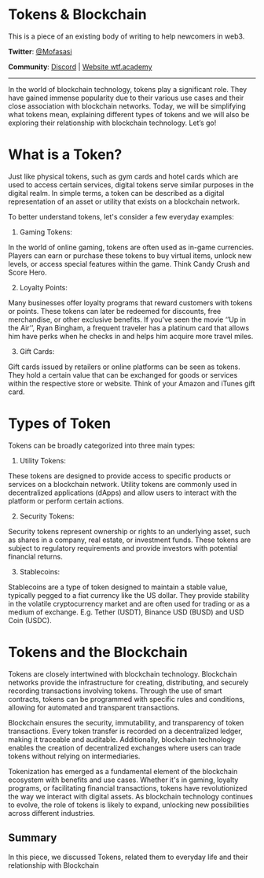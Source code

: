 # Tokens & Blockchain

This is a piece of an existing body of writing to help newcomers in web3. 

**Twitter**: [@Mofasasi](https://twitter.com/mofasasi)

**Community**: [Discord](https://discord.gg/NszjsvgqkX) | [Website wtf.academy](https://wtf.academy)  

-----

In the world of blockchain technology, tokens play a significant role. They have gained immense popularity due to their various use cases and their close association with blockchain networks. Today, we will be simplifying what tokens mean, explaining different types of tokens and we will also be exploring their relationship with blockchain technology. Let’s go!

# What is a Token?

Just like physical tokens, such as gym cards and hotel cards which are used to access certain services, digital tokens serve similar purposes in the digital realm. In simple terms, a token can be described as a digital representation of an asset or utility that exists on a blockchain network.

To better understand tokens, let's consider a few everyday examples:

1. Gaming Tokens:

In the world of online gaming, tokens are often used as in-game currencies. Players can earn or purchase these tokens to buy virtual items, unlock new levels, or access special features within the game. Think Candy Crush and Score Hero.

2. Loyalty Points:

Many businesses offer loyalty programs that reward customers with tokens or points. These tokens can later be redeemed for discounts, free merchandise, or other exclusive benefits. If you’ve seen the movie ‘’Up in the Air’’, Ryan Bingham, a frequent traveler has a platinum card that allows him have perks when he checks in and helps him acquire more travel miles. 

3. Gift Cards:

Gift cards issued by retailers or online platforms can be seen as tokens. They hold a certain value that can be exchanged for goods or services within the respective store or website. Think of your Amazon and iTunes gift card.

# Types of Token

Tokens can be broadly categorized into three main types:

1. Utility Tokens:

These tokens are designed to provide access to specific products or services on a blockchain network. Utility tokens are commonly used in decentralized applications (dApps) and allow users to interact with the platform or perform certain actions.

2. Security Tokens:

Security tokens represent ownership or rights to an underlying asset, such as shares in a company, real estate, or investment funds. These tokens are subject to regulatory requirements and provide investors with potential financial returns.

3. Stablecoins:

Stablecoins are a type of token designed to maintain a stable value, typically pegged to a fiat currency like the US dollar. They provide stability in the volatile cryptocurrency market and are often used for trading or as a medium of exchange. E.g. Tether (USDT), Binance USD (BUSD) and USD Coin (USDC).

# Tokens and the Blockchain

Tokens are closely intertwined with blockchain technology. Blockchain networks provide the infrastructure for creating, distributing, and securely recording transactions involving tokens. Through the use of smart contracts, tokens can be programmed with specific rules and conditions, allowing for automated and transparent transactions.

Blockchain ensures the security, immutability, and transparency of token transactions. Every token transfer is recorded on a decentralized ledger, making it traceable and auditable. Additionally, blockchain technology enables the creation of decentralized exchanges where users can trade tokens without relying on intermediaries.

Tokenization has emerged as a fundamental element of the blockchain ecosystem with benefits and use cases. Whether it's in gaming, loyalty programs, or facilitating financial transactions, tokens have revolutionized the way we interact with digital assets. As blockchain technology continues to evolve, the role of tokens is likely to expand, unlocking new possibilities across different industries.

## Summary

In this piece, we discussed Tokens, related them to everyday life and their relationship with Blockchain
